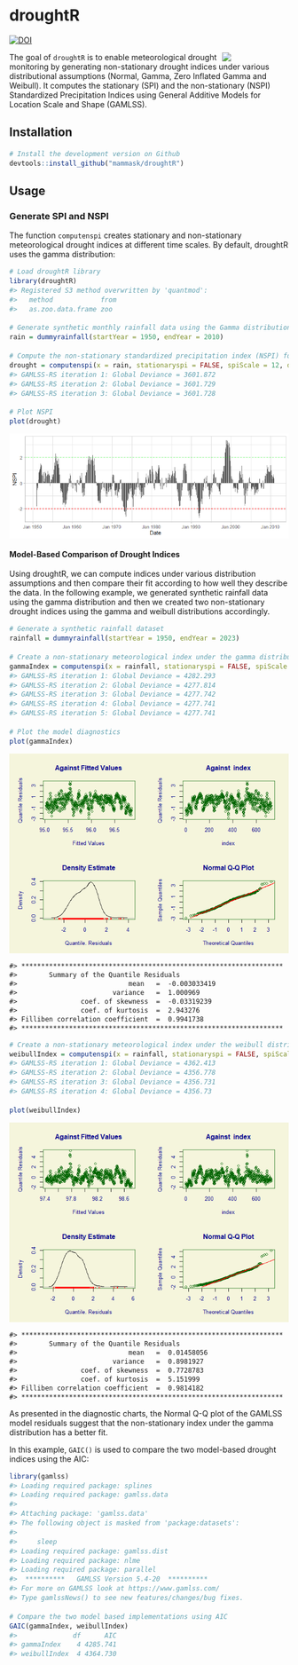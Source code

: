 droughtR
================

[![DOI](https://zenodo.org/badge/398032827.svg)](https://zenodo.org/badge/latestdoi/398032827)

<img src="https://raw.githubusercontent.com/mammask/droughtr/main/man/figures/droughtR.png" align = "right" width = 120/>

The goal of `droughtR` is to enable meteorological drought monitoring by
generating non-stationary drought indices under various distributional
assumptions (Normal, Gamma, Zero Inflated Gamma and Weibull). It
computes the stationary (SPI) and the non-stationary (NSPI) Standardized
Precipitation Indices using General Additive Models for Location Scale
and Shape (GAMLSS).

<!-- Since drought indices are mainly used in forecasting applications, `droughtR` computes potential biases introduced during the model building process due to incorrect computation of the index. -->

## Installation

``` r
# Install the development version on Github
devtools::install_github("mammask/droughtR")
```

## Usage

### Generate SPI and NSPI

The function `computenspi` creates stationary and non-stationary
meteorological drought indices at different time scales. By default,
droughtR uses the gamma distribution:

``` r
# Load droughtR library
library(droughtR)
#> Registered S3 method overwritten by 'quantmod':
#>   method            from
#>   as.zoo.data.frame zoo

# Generate synthetic monthly rainfall data using the Gamma distribution
rain = dummyrainfall(startYear = 1950, endYear = 2010)

# Compute the non-stationary standardized precipitation index (NSPI) for scale 12 using GAMLSS
drought = computenspi(x = rain, stationaryspi = FALSE, spiScale = 12, dist = 'gamma')
#> GAMLSS-RS iteration 1: Global Deviance = 3601.872 
#> GAMLSS-RS iteration 2: Global Deviance = 3601.729 
#> GAMLSS-RS iteration 3: Global Deviance = 3601.728

# Plot NSPI
plot(drought)
```

<img src="README_figs/README-unnamed-chunk-3-1.png" style="display: block; margin: auto;" />

#### Model-Based Comparison of Drought Indices

Using droughtR, we can compute indices under various distribution
assumptions and then compare their fit according to how well they
describe the data. In the following example, we generated synthetic
rainfall data using the gamma distribution and then we created two
non-stationary drought indices using the gamma and weibull distributions
accordingly.

``` r
# Generate a synthetic rainfall dataset
rainfall = dummyrainfall(startYear = 1950, endYear = 2023)

# Create a non-stationary meteorological index under the gamma distribution assumption
gammaIndex = computenspi(x = rainfall, stationaryspi = FALSE, spiScale = 12, dist = 'gamma')[["model"]]
#> GAMLSS-RS iteration 1: Global Deviance = 4282.293 
#> GAMLSS-RS iteration 2: Global Deviance = 4277.814 
#> GAMLSS-RS iteration 3: Global Deviance = 4277.742 
#> GAMLSS-RS iteration 4: Global Deviance = 4277.741 
#> GAMLSS-RS iteration 5: Global Deviance = 4277.741

# Plot the model diagnostics 
plot(gammaIndex)
```

<img src="README_figs/README-unnamed-chunk-4-1.png" style="display: block; margin: auto;" />

    #> ******************************************************************
    #>        Summary of the Quantile Residuals
    #>                            mean   =  -0.003033419 
    #>                        variance   =  1.000969 
    #>                coef. of skewness  =  -0.03319239 
    #>                coef. of kurtosis  =  2.943276 
    #> Filliben correlation coefficient  =  0.9941738 
    #> ******************************************************************

``` r
# Create a non-stationary meteorological index under the weibull distribution assumption
weibullIndex = computenspi(x = rainfall, stationaryspi = FALSE, spiScale = 12, dist = 'weibull')$model
#> GAMLSS-RS iteration 1: Global Deviance = 4362.413 
#> GAMLSS-RS iteration 2: Global Deviance = 4356.778 
#> GAMLSS-RS iteration 3: Global Deviance = 4356.731 
#> GAMLSS-RS iteration 4: Global Deviance = 4356.73

plot(weibullIndex)
```

<img src="README_figs/README-unnamed-chunk-5-1.png" style="display: block; margin: auto;" />

    #> ******************************************************************
    #>        Summary of the Quantile Residuals
    #>                            mean   =  0.01458056 
    #>                        variance   =  0.8981927 
    #>                coef. of skewness  =  0.7728783 
    #>                coef. of kurtosis  =  5.151999 
    #> Filliben correlation coefficient  =  0.9814182 
    #> ******************************************************************

As presented in the diagnostic charts, the Normal Q-Q plot of the GAMLSS
model residuals suggest that the non-stationary index under the gamma
distribution has a better fit.

In this example, `GAIC()` is used to compare the two model-based drought
indices using the AIC:

``` r
library(gamlss)
#> Loading required package: splines
#> Loading required package: gamlss.data
#> 
#> Attaching package: 'gamlss.data'
#> The following object is masked from 'package:datasets':
#> 
#>     sleep
#> Loading required package: gamlss.dist
#> Loading required package: nlme
#> Loading required package: parallel
#>  **********   GAMLSS Version 5.4-20  **********
#> For more on GAMLSS look at https://www.gamlss.com/
#> Type gamlssNews() to see new features/changes/bug fixes.

# Compare the two model based implementations using AIC
GAIC(gammaIndex, weibullIndex)
#>              df      AIC
#> gammaIndex    4 4285.741
#> weibullIndex  4 4364.730
```

<!-- #### Data Split -->
<!-- The `oossplit` function splits the data into train, validation and test sets: -->
<!-- ```{r, eval=TRUE} -->
<!-- # Split the rainfall series into training validation and test set: -->
<!-- rain = oossplit(x = rain, trainratio = 0.6, validationratio = 0.2, testratio = 0.2) -->
<!-- print(rain) -->
<!-- ``` -->
<!-- #### Bias measurement -->
<!-- When the Standardized Precipitation Index is calculated as part of a forecasting task it introduces biases in the training data. This is mainly observed when the index is computed using the entire data, prior to model validation, and this violates some of the fundamental principles of time series forecasting theory [@mammas2021characterization]. -->
<!-- In this section, the amount of bias introduced to the training data is quantified by measuring the number of miss-classifications when two computational approaches are followed: 1) SPI is computed using the training data only; this is called a "Bias Corrected" computation and 2) SPI is computed using the entire data; this is called a "Bias Induced" computation.  -->
<!-- Bias is measured by computing the number of miss-classifications in the training data due to the incorrect computation of the index. -->
<!-- ```{r, eval=TRUE, fig.height=3, fig.width=8, fig.align='center'} -->
<!-- # Generate synthetic monthly rainfall data using the Gamma distribution -->
<!-- rain = dummyrainfall(startYear = 1950, endYear = 2010) -->
<!-- # Compute bias -->
<!-- bias = measurebias(x = rain, trainratio = 0.6, validationratio = 0.2, testratio = 0.2, stationaryspi = TRUE, spiscale = 12, dist = 'normal') -->
<!-- bias -->
<!-- ``` -->
<!-- ### References -->
<!-- #### Bias Corrected auto.arima -->
<!-- In this section, we perform out-of-sample validation using a bias corrected auto.arima to forecast the Standardized Precipitation Index (SPI). An additional parameter is introduced to forecast::auto.arima and requires fitting a S-ARIMA model: -->
<!-- ```{r, eval=TRUE, fig.height=3, fig.width=5} -->
<!-- # out-of-sample validation using a bias corrected auto.arima -->
<!-- model = bcautoarima(x = rain, -->
<!--                     trainratio = 0.8, -->
<!--                     validationratio = 0.0, -->
<!--                     testratio = 0.2, -->
<!--                     stationaryspi = TRUE, -->
<!--                     spiscale = 12, -->
<!--                     seasonal = TRUE) -->
<!-- ``` -->
<!-- The model returns a set of diagnostics and analytical outcomes, including the model description, diagnostics plots and actual vs. predicted forecasts: -->
<!-- ```{r, eval=TRUE, fig.height=3, fig.width=5, echo = TRUE} -->
<!-- # Return the model description -->
<!-- model[['Diagnostics']][['Model Description']] -->
<!-- # Return R2 score in the test set -->
<!-- model[['Diagnostics']][['R2 Score Test']] -->
<!-- ``` -->
<!-- Actual vs. predicted SPI in the test set: -->
<!-- ```{r, eval=TRUE, fig.height=3, fig.width=5, echo = TRUE} -->
<!-- model[['Diagnostics']][['Actual vs Predicted Test']] -->
<!-- ``` -->
<!-- Additional models are developed and can be found here: -->
<!-- * Bias induced auto.arima -->
<!-- * Bias corrected modwt auto.arima -->
